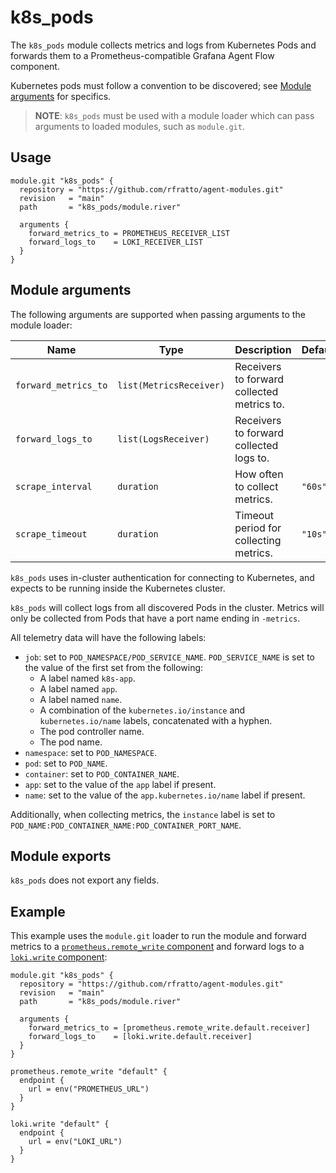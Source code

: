 # k8s_pods

The `k8s_pods` module collects metrics and logs from Kubernetes Pods and
forwards them to a Prometheus-compatible Grafana Agent Flow component.

Kubernetes pods must follow a convention to be discovered; see [Module
arguments](#module-arguments) for specifics.

> **NOTE**: `k8s_pods` must be used with a module loader which can pass
> arguments to loaded modules, such as `module.git`.

## Usage

```river
module.git "k8s_pods" {
  repository = "https://github.com/rfratto/agent-modules.git"
  revision   = "main"
  path       = "k8s_pods/module.river"

  arguments {
    forward_metrics_to = PROMETHEUS_RECEIVER_LIST
    forward_logs_to    = LOKI_RECEIVER_LIST
  }
}
```

## Module arguments

The following arguments are supported when passing arguments to the module
loader:

| Name | Type | Description | Default | Required
| ---- | ---- | ----------- | ------- | --------
| `forward_metrics_to` | `list(MetricsReceiver)` | Receivers to forward collected metrics to. | | yes
| `forward_logs_to` | `list(LogsReceiver)` | Receivers to forward collected logs to. | | yes
| `scrape_interval` | `duration` | How often to collect metrics. | `"60s"` | no
| `scrape_timeout` | `duration` | Timeout period for collecting metrics. | `"10s"` | no

`k8s_pods` uses in-cluster authentication for connecting to Kubernetes, and
expects to be running inside the Kubernetes cluster.

`k8s_pods` will collect logs from all discovered Pods in the cluster. Metrics
will only be collected from Pods that have a port name ending in `-metrics`.

All telemetry data will have the following labels:

* `job`: set to `POD_NAMESPACE/POD_SERVICE_NAME`. `POD_SERVICE_NAME` is
  set to the value of the first set from the following:
  * A label named `k8s-app`.
  * A label named `app`.
  * A label named `name`.
  * A combination of the `kubernetes.io/instance` and `kubernetes.io/name`
    labels, concatenated with a hyphen.
  * The pod controller name.
  * The pod name.
* `namespace`: set to `POD_NAMESPACE`.
* `pod`: set to `POD_NAME`.
* `container`: set to `POD_CONTAINER_NAME`.
* `app`: set to the value of the `app` label if present.
* `name`: set to the value of the `app.kubernetes.io/name` label if present.

Additionally, when collecting metrics, the `instance` label is set to
`POD_NAME:POD_CONTAINER_NAME:POD_CONTAINER_PORT_NAME`.

## Module exports

`k8s_pods` does not export any fields.

## Example

This example uses the `module.git` loader to run the module and forward metrics
to a [`prometheus.remote_write` component][prometheus.remote_write] and forward
logs to a [`loki.write` component][loki.write]:

```river
module.git "k8s_pods" {
  repository = "https://github.com/rfratto/agent-modules.git"
  revision   = "main"
  path       = "k8s_pods/module.river"

  arguments {
    forward_metrics_to = [prometheus.remote_write.default.receiver]
    forward_logs_to    = [loki.write.default.receiver]
  }
}

prometheus.remote_write "default" {
  endpoint {
    url = env("PROMETHEUS_URL")
  }
}

loki.write "default" {
  endpoint {
    url = env("LOKI_URL")
  }
}
```

[prometheus.remote_write]: https://grafana.com/docs/agent/latest/flow/reference/components/prometheus.remote_write
[loki.write]: https://grafana.com/docs/agent/latest/flow/reference/components/loki.write
